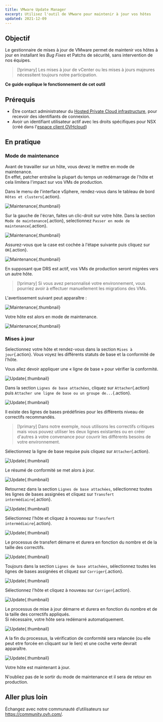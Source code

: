```yaml
---
title: VMware Update Manager
excerpt: Utilisez l'outil de VMware pour maintenir à jour vos hôtes
updated: 2021-12-09
---
```


## Objectif

Le gestionnaire de mises à jour de VMware permet de maintenir vos hôtes à jour en installant les *Bug Fixes* et Patchs de sécurité, sans intervention de nos équipes.     

> [!primary]
> Les mises à jour de vCenter ou les mises à jours majeures nécessitent toujours notre participation.

**Ce guide explique le fonctionnement de cet outil**

## Prérequis

- Être contact administrateur du [Hosted Private Cloud infrastructure](https://www.ovhcloud.com/fr/enterprise/products/hosted-private-cloud/), pour recevoir des identifiants de connexion.
- Avoir un identifiant utilisateur actif avec les droits spécifiques pour NSX (créé dans l'[espace client OVHcloud](https://www.ovh.com/auth/?action=gotomanager&from=https://www.ovh.com/fr/&ovhSubsidiary=fr))

## En pratique

### Mode de maintenance

Avant de travailler sur un hôte, vous devez le mettre en mode de maintenance.    
En effet, patcher entraîne la plupart du temps un redémarrage de l'hôte et cela limitera l'impact sur vos VMs de production. 

Dans le menu de l'interface vSphere, rendez-vous dans le tableau de bord `Hôtes et clusters`{.action}.

![Maintenance](images/en01menu.png){.thumbnail}

Sur la gauche de l'écran, faites un clic-droit sur votre hôte. Dans la section `Mode de maintenance`{.action}, selectionnez `Passer en mode de maintenance`{.action}.

![Maintenance](images/en02maintenance.png){.thumbnail}

Assurez-vous que la case est cochée à l'étape suivante puis cliquez sur `OK`{.action}.

![Maintenance](images/en03enter.png){.thumbnail}

En supposant que DRS est actif, vos VMs de production seront migrées vers un autre hôte.

> [!primary]
> Si vous avez personnalisé votre environnement, vous pourriez avoir à effectuer manuellement les migrations des VMs.
>

L'avertissement suivant peut apparaître :     

![Maintenance](images/en04warning.png){.thumbnail}

Votre hôte est alors en mode de maintenance.

![Maintenance](images/en05maintenanced.png){.thumbnail}

### Mises à jour

Selectionnez votre hôte et rendez-vous dans la section `Mises à jour`{.action}.
Vous voyez les différents statuts de base et la conformité de l'hôte.     

Vous allez devoir appliquer une « ligne de base » pour vérifier la conformité.

![Update](images/en06summary.png){.thumbnail}

Dans la section `Lignes de base attachées`, cliquez sur `Attacher`{.action} puis `Attacher une ligne de base ou un groupe de...`{.action}.

![Update](images/en07attach.png){.thumbnail}

Il existe des lignes de bases prédéfinies pour les différents niveau de correctifs recommandés.

> [!primary]
> Dans notre exemple, nous utilisons les correctifs critiques mais vous pouvez utiliser les deux lignes existantes ou en créer d'autres à votre convenance pour couvrir les différents besoins de votre environnement.
>

Sélectionnez la ligne de base requise puis cliquez sur `Attacher`{.action}.

![Update](images/en08define.png){.thumbnail}

Le résumé de conformité se met alors à jour.     

![Update](images/en09noncompliant.png){.thumbnail}

Retournez dans la section `Lignes de base attachées`, sélectionnez toutes les lignes de bases assignées et cliquez sur `Transfert intermédiaire`{.action}.

![Update](images/en10bisstage.png){.thumbnail}

Sélectionnez l'hôte et cliquez à nouveau sur `Transfert intermédiaire`{.action}.

![Update](images/en10terstagea.png){.thumbnail}

Le processus de transfert démarre et durera en fonction du nombre et de la taille des correctifs.

![Update](images/en10terstage.png){.thumbnail}

Toujours dans la section `Lignes de base attachées`, sélectionnez toutes les lignes de bases assignées et cliquez sur `Corriger`{.action}.

![Update](images/en10remediate.png){.thumbnail}

Sélectionnez l'hôte et cliquez à nouveau sur `Corriger`{.action}.

![Update](images/en11remediate.png){.thumbnail}

Le processus de mise à jour démarre et durera en fonction du nombre et de la taille des correctifs appliqués.<br>
Si nécessaire, votre hôte sera redémarré automatiquement.

![Update](images/en12remediating.png){.thumbnail}

A la fin du processus, la vérification de conformité sera relancée (ou elle peut etre forcée en cliquant sur le lien) et une coche verte devrait apparaître.

![Update](images/en13compliant.png){.thumbnail}

Votre hôte est maintenant à jour.    

N'oubliez pas de le sortir du mode de maintenance et il sera de retour en production.

## Aller plus loin

Échangez avec notre communauté d’utilisateurs sur <https://community.ovh.com/>.
